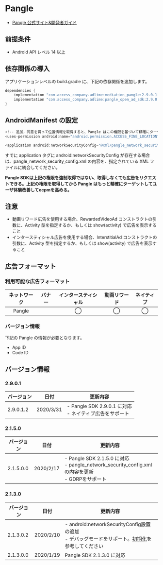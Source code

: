 # Pangle
-  [Pangle  公式サイト&開発者ガイド](https://ad.toutiao.com/union/media/login/)

## 前提条件
- Android API レベル 14 以上

## 依存関係の導入
アプリケーションレベルの build.gradle に、下記の依存関係を追加します。

```java
dependencies {
    implementation "com.access_company.adlime:mediation_pangle:2.9.0.1.2"
    implementation "com.access_company.adlime:pangle_open_ad_sdk:2.9.0.1"
}
```

## AndroidManifest の設定
```java
<!-- 追加，同意を貰って位置情報を取得すると、Pangle はこの権限を基づいて精確にターゲットできる告 -->
<uses-permission android:name="android.permission.ACCESS_FINE_LOCATION" />

<application android:networkSecurityConfig="@xml/pangle_network_security_config"/>
```

すでに application タグに android:networkSecurityConfig が存在する場合は、pangle_network_security_config.xml の内容を、指定されている XML ファイルに統合してください。

**Pangle SDKは上記の権限を強制取得ではない、取得しなくても広告をリクエストできる。上記の権限を取得してから Pangle はもっと精確にターゲットしてユーザ体験改善してecpmを高める。**

## 注意
- 動画リワード広告を使用する場合、RewardedVideoAd コンストラクトの引数に、Activity 型を指定するか、もしくは show(activity) で広告を表示すること
- インタースティシャル広告を使用する場合、InterstitialAd コンストラクトの引数に、Activity 型を指定するか、もしくは show(activity) で広告を表示すること

## 広告フォーマット
### 利用可能な広告フォーマット

|ネットワーク|バナー|インタースティシャル|動画リワード|ネイティブ|
|:------: |:---:|:----------:|:------:|:----:|
| Pangle |      | ◯          | ◯      | ◯    |

### バージョン情報
下記の Pangle の情報が必要となります。  
- App ID
- Code ID

## バージョン情報

### 2.9.0.1
|バージョン   | 日付        | 更新内容                        |
|------------|------------|-------------------------------|
| 2.9.0.1.2  | 2020/3/31  | - Pangle SDK 2.9.0.1 に対応 <br>- ネイティブ広告をサポート  |

### 2.1.5.0
|バージョン   | 日付        | 更新内容                        |
|------------|------------|-------------------------------|
| 2.1.5.0.0  | 2020/2/17  | - Pangle SDK 2.1.5.0 に対応 <br>- pangle_network_security_config.xml の内容を更新 <br>- GDRPをサポート  |

### 2.1.3.0
|バージョン   | 日付        | 更新内容                        |
|------------|------------|-------------------------------|
| 2.1.3.0.2  | 2020/2/10  | - android:networkSecurityConfig設置の追加 <br>- デバッグモードをサポート。[初期化](./init.md)を参考してください |
| 2.1.3.0.0  | 2020/1/19  | Pangle SDK 2.1.3.0 に対応 |
